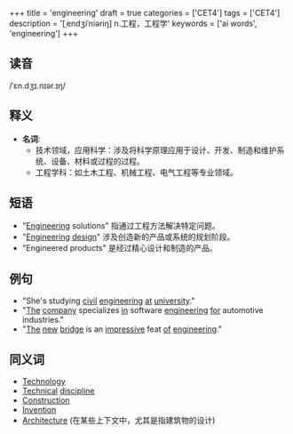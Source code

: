 +++
title = 'engineering'
draft = true
categories = ['CET4']
tags = ['CET4']
description = '[ˌendʒiˈniəriŋ] n.工程，工程学'
keywords = ['ai words', 'engineering']
+++

## 读音
/ˈɛn.dʒɪ.nɪər.ɪŋ/

## 释义
- **名词**:
    - 技术领域，应用科学：涉及将科学原理应用于设计、开发、制造和维护系统、设备、材料或过程的过程。
    - 工程学科：如土木工程、机械工程、电气工程等专业领域。

## 短语
- "[Engineering](/zh/post/engineering/) solutions" 指通过工程方法解决特定问题。
- "[Engineering](/zh/post/engineering/) [design](/zh/post/design/)" 涉及创造新的产品或系统的规划阶段。
- "Engineered products" 是经过精心设计和制造的产品。

## 例句
- "She's studying [civil](/zh/post/civil/) [engineering](/zh/post/engineering/) [at](/zh/post/at/) [university](/zh/post/university/)."
- "[The](/zh/post/the/) [company](/zh/post/company/) specializes [in](/zh/post/in/) software [engineering](/zh/post/engineering/) [for](/zh/post/for/) automotive industries."
- "[The](/zh/post/the/) [new](/zh/post/new/) [bridge](/zh/post/bridge/) is an [impressive](/zh/post/impressive/) feat [of](/zh/post/of/) [engineering](/zh/post/engineering/)."

## 同义词
- [Technology](/zh/post/technology/)
- [Technical](/zh/post/technical/) [discipline](/zh/post/discipline/)
- [Construction](/zh/post/construction/)
- [Invention](/zh/post/invention/)
- [Architecture](/zh/post/architecture/) (在某些上下文中，尤其是指建筑物的设计)
